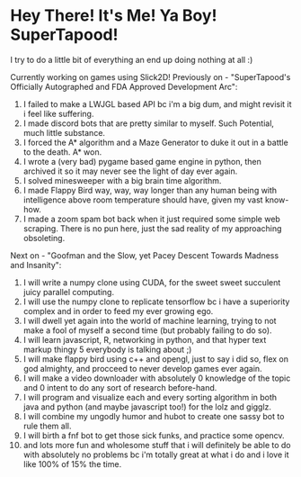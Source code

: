 # Hey There! It's Me! Ya Boy! SuperTapood!

I try to do a little bit of everything an end up doing nothing at all :)

Currently working on games using Slick2D!
Previously on - "SuperTapood's Officially Autographed and FDA Approved Development Arc":
1. I failed to make a LWJGL based API bc i'm a big dum, and might revisit it i feel like suffering.
2. I made discord bots that are pretty similar to myself. Such Potential, much little substance.
3. I forced the A* algorithm and a Maze Generator to duke it out in a battle to the death. A* won.
4. I wrote a (very bad) pygame based game engine in python, then archived it so it may never see the light of day ever again.
5. I solved minesweeper with a big brain time algorithm.
6. I made Flappy Bird way, way, way longer than any human being with intelligence above room temperature should have, given my vast know-how.
7. I made a zoom spam bot back when it just required some simple web scraping. There is no pun here, just the sad reality of my approaching obsoleting.


Next on - "Goofman and the Slow, yet Pacey Descent Towards Madness and Insanity":
1. I will write a numpy clone using CUDA, for the sweet sweet succulent juicy parallel computing.
2. I will use the numpy clone to replicate tensorflow bc i have a superiority complex and in order to feed my ever growing ego.
3. I will dwell yet again into the world of machine learning, trying to not make a fool of myself a second time (but probably failing to do so).
4. I will learn javascript, R, networking in python, and that hyper text markup thingy 5 everybody is talking about ;)
5. I will make flappy bird using c++ and opengl, just to say i did so, flex on god almighty, and procceed to never develop games ever again.
6. I will make a video downloader with absolutely 0 knowledge of the topic and 0 intent to do any sort of research before-hand.
7. I will program and visualize each and every sorting algorithm in both java and python (and maybe javascript too!) for the lolz and gigglz.
8. I will combine my ungodly humor and hubot to create one sassy bot to rule them all.
9. I will birth a fnf bot to get those sick funks, and practice some opencv.
10. and lots more fun and wholesome stuff that i will definitely be able to do with absolutely no problems bc i'm totally great at what i do and i love it like 100% of 15% the time.
